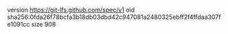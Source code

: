 version https://git-lfs.github.com/spec/v1
oid sha256:0fda26f78bcfa3b18db03dbd42c947081a2480325ebff2f4ffdaa307fe1091cc
size 908
